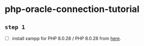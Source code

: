 # php-oracle-connection-tutorial

## ``step 1``

- [ ] install xampp for PHP 8.0.28 / PHP 8.0.28 from [here](https://www.apachefriends.org/download.html).

